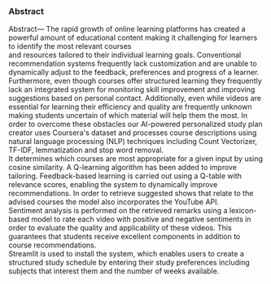 <h3>Abstract</h3>
<p>Abstract— The rapid growth of online learning platforms has created a powerful amount of educational content making it challenging for learners to identify the most relevant courses<br>
and resources tailored to their individual learning goals. Conventional recommendation systems frequently lack customization and are unable to dynamically adjust to the feedback,
preferences and progress of a learner. Furthermore, even though courses offer structured learning they frequently lack an integrated system for monitoring skill improvement and improving suggestions based on personal contact.
Additionally, even while videos are essential for learning their efficiency and quality are frequently unknown making students uncertain of which material will help them the most.
In order to overcome these obstacles our AI-powered personalized study plan creator uses Coursera's dataset and processes course descriptions using natural language processing (NLP) 
techniques including Count Vectorizer, TF-IDF, lemmatization and stop word removal.<br> It determines which courses are most appropriate for a given input by using cosine similarity.
A Q-learning algorithm has been added to improve tailoring. Feedback-based learning is carried out using a Q-table with relevance scores, enabling the system to dynamically improve recommendations.
In order to retrieve suggested shows that relate to the advised courses the model also incorporates the YouTube API. <br>Sentiment analysis is performed on the retrieved remarks using a lexicon-based model
to rate each video with positive and negative sentiments in order to evaluate the quality and applicability of these videos. This guarantees that students receive excellent components 
in addition to course recommendations.<br> Streamlit is used to install the system, which enables users to create a structured study schedule by entering their study preferences
including subjects that interest them and the number of weeks available.</p>
